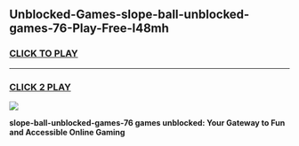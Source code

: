 
## Unblocked-Games-slope-ball-unblocked-games-76-Play-Free-l48mh
<h3>
<a href="https://premium76.site?title=slope-ball-unblocked-games-76&ref=22A">CLICK TO PLAY</a></h3>
<hr>

<h3>
<a href="https://premium76.site?title=slope-ball-unblocked-games-76&ref=22A">CLICK 2 PLAY</a>
  
</h3>

<a href="https://premium76.site?title=slope-ball-unblocked-games-76&ref=22A"><img src="https://clearcache.store/games.png"></a>


**slope-ball-unblocked-games-76 games unblocked: Your Gateway to Fun and Accessible Online Gaming**
